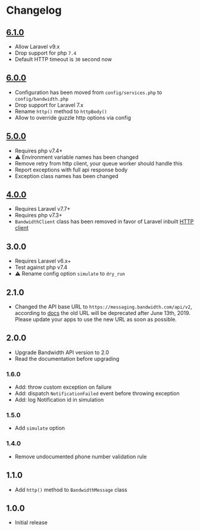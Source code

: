 # Changelog

## [6.1.0](https://github.com/ankurk91/bandwidth-notification-channel/compare/6.0.0..6.1.0)

* Allow Laravel v9.x
* Drop support for php `7.4`
* Default HTTP timeout is `30` second now

## [6.0.0](https://github.com/ankurk91/bandwidth-notification-channel/compare/5.0.1..6.0.0)

* Configuration has been moved from `config/services.php` to `config/bandwidth.php`
* Drop support for Laravel 7.x
* Rename `http()` method to `httpBody()`
* Allow to override guzzle http options via config

## [5.0.0](https://github.com/ankurk91/bandwidth-notification-channel/compare/4.0.3..5.0.0)

* Requires php v7.4+
* :warning: Environment variable names has been changed
* Remove retry from http client, your queue worker should handle this
* Report exceptions with full api response body
* Exception class names has been changed

## [4.0.0](https://github.com/ankurk91/bandwidth-notification-channel/compare/3.0.1..4.0.0)

* Requires Laravel v7.7+
* Requires php v7.3+
* `BandwidthClient` class has been removed in favor of Laravel
  inbuilt [HTTP client](https://laravel.com/docs/7.x/http-client)

## 3.0.0

* Requires Laravel v6.x+
* Test against php v7.4
* :warning: Rename config option `simulate` to `dry_run`

## 2.1.0

* Changed the API base URL to `https://messaging.bandwidth.com/api/v2`, according
  to [docs](https://dev.bandwidth.com/v2-messaging/)
  the old URL will be deprecated after June 13th, 2019. Please update your apps to use the new URL as soon as possible.

## 2.0.0

* Upgrade Bandwidth API version to 2.0
* Read the documentation before upgrading

### 1.6.0

* Add: throw custom exception on failure
* Add: dispatch `NotificationFailed` event before throwing exception
* Add: log Notification id in simulation

### 1.5.0

* Add `simulate` option

### 1.4.0

* Remove undocumented phone number validation rule

## 1.1.0

* Add `http()` method to `BandwidthMessage` class

## 1.0.0

* Initial release
